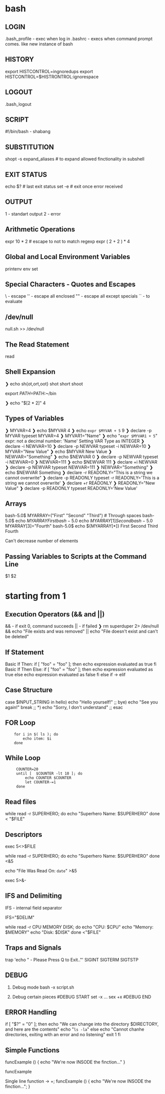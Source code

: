 # bash

LOGIN
-----
.bash_profile - exec when log in
.bashrc - execs when command prompt comes. like new instance of bash

HISTORY
-------
export HISTCONTROL=ingnoredups
export HISTCONTROL=$HISTRONTROL:ignorespace

LOGOUT
------
.bash_logout

SCRIPT
------
#!/bin/bash - shabang

SUBSTITUTION
------------
shopt -s expand_aliases # to expand allowed finctionality in subshell

EXIT STATUS
-----------
echo $? # last exit status
set -e # exit once error received

OUTPUT
------
1 - standart output
2 - error

Arithmetic Operations
---------------------
expr 10 \* 2 # escape to not to match regexp
expr \( 2 + 2 \) \* 4

Global and Local Environment Variables
--------------------------------------
printenv
env
set

Special Characters - Quotes and Escapes
---------------------------------------
\ - escape
'' - escape all enclosed
"" - escape all except specials
`` - to evaluate

/dev/null
---------
null.sh >> /dev/null

The Read Statement
------------------
read

Shell Expansion
---------------
❯ echo sh{ot,ort,oot}
shot short shoot

export $PATH=$PATH:~/bin

❯ echo "$[2 * 2]"
4

Types of Variables
------------------
❯ MYVAR=4
❯ echo $MYVAR
4
❯ echo `expr $MYVAR + 5`
9
❯ declare -p MYVAR
typeset MYVAR=4
❯ MYVAR1="Name"
❯ echo "`expr $MYVAR1 + 5`"
expr: not a decimal number: 'Name'
Setting VAR Type as INTEGER
❯ declare -i NEWVAR=10
❯ declare -p NEWVAR
typeset -i NEWVAR=10
❯ MYVAR="New Value"
❯ echo $MYVAR
New Value
❯ NEWVAR="Something"
❯ echo $NEWVAR
0
❯ declare -p NEWVAR
typeset -i NEWVAR=0
❯ NEWVAR=111
❯ echo $NEWVAR
111
❯ declare +i NEWVAR
❯ declare -p NEWVAR
typeset NEWVAR=111
❯ NEWVAR="Something"
❯ echo $NEWVAR
Something
❯ declare -r READONLY="This is a string we cannot overwrite"
❯ declare -p READONLY
typeset -r READONLY='This is a string we cannot overwrite'
❯ declare +r READONLY
❯ READONLY="New Value"
❯ declare -p READONLY
typeset READONLY='New Value'

Arrays
------
bash-5.0$ MYARRAY=("First" "Second" "Third") # Through spaces
bash-5.0$ echo $MYARRAY
First
bash-5.0$ echo ${MYARRAY[1]}
Second
bash-5.0$ MYARRAY[3]="Fourth"
bash-5.0$ echo ${MYARRAY[*]}
First Second Third Fourth

Can't decrease number of elements

Passing Variables to Scripts at the Command Line
------------------------------------------------
$1 $2
# starting from 1

Execution Operators (&& and ||)
-------------------------------
&& - if exit 0, command succeeds
|| - if failed
❯ rm superduper 2> /dev/null && echo "File exists and was removed" || echo "File doesn't exist and can't be deleted"

If Statement
------------

Basic If Then:
            if [ "foo" = "foo" ]; then
               echo expression evaluated as true
            fi
Basic If Then Else:
            if [ "foo" = "foo" ]; then
               echo expression evaluated as true
            else
               echo expression evaluated as false
            fi
else if -> elif            

Case Structure
--------------
case $INPUT_STRING in
	hello)
		echo "Hello yourself!"
		;;
	bye)
		echo "See you again!"
		break
		;;
	*)
		echo "Sorry, I don't understand"
		;;
  esac

FOR Loop
--------
        for i in $( ls ); do
            echo item: $i
        done

While Loop
----------
         COUNTER=20
         until [  $COUNTER -lt 10 ]; do
             echo COUNTER $COUNTER
             let COUNTER-=1
         done

Read files
----------
while read -r SUPERHERO; do
  echo "Superhero Name: $SUPERHERO"
done < "$FILE"

Descriptors
-----------
exec 5<>$FILE

while read -r SUPERHERO; do
  echo "Superhero Name: $SUPERHERO"
done <&5

echo "File Was Read On: `date`" >&5

exec 5>&-

IFS and Delimiting
------------------
IFS - internal field separator

IFS="$DELIM"

while read -r CPU MEMORY DISK; do
  echo "CPU: $CPU"
  echo "Memory: $MEMORY"
  echo "Disk: $DISK"
done <"$FILE"

Traps and Signals
-----------------

trap 'echo " - Please Press Q to Exit.."' SIGINT SIGTERM SIGTSTP

DEBUG
-----
1) Debug mode
bash -x script.sh

2) Debug certain pieces
#DEBUG START
set -x
...
sex +x
#DEBUG END

ERROR Handling
--------------
if [ "$?" = "0"  ]; then
  echo "We can change into the directory $DIRECTORY, and here are the contents"
  echo "`ls -la`"
else
  echo "Cannot chanhe directories, exiting with an error and no listening"
  exit 1
fi

Simple Functions
----------------
funcExample () {
  echo "We're now INSODE the finction..."
}

funcExample

Single line function -> +;
funcExample () { echo "We're now INSODE the finction..."; }
